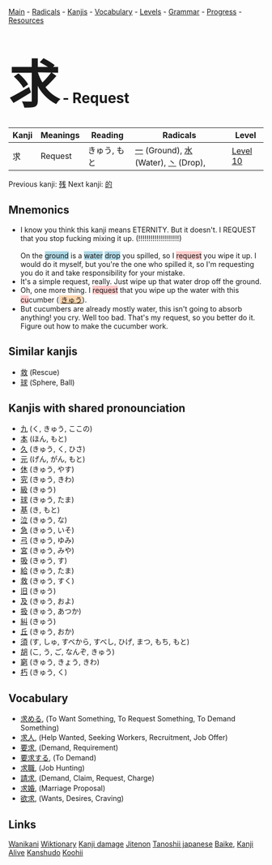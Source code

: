 <style> bigfont {font-size: 100px}</style>
[Main](../README.md) -
[Radicals](../radicals.md) -
[Kanjis](../kanjis.md) -
[Vocabulary](../vocabulary.md) -
[Levels](../levels.md) -
[Grammar](../grammar.md) - 
[Progress](../progress.md) -
[Resources](../resources.md)
# <bigfont> 求</bigfont> - Request 

| Kanji | Meanings | Reading | Radicals | Level |
| --- | --- | --- | --- | --- |
| 求 | Request | きゅう, もと | [一](../radicals/一.md) (Ground), [水](../radicals/水.md) (Water), [丶](../radicals/丶.md) (Drop),  | [Level 10](../levels/wk_level10.md) |

Previous kanji: [残](残.md) Next kanji: [的](的.md) 

## Mnemonics
 * I know you think this kanji means ETERNITY. But it doesn't. I REQUEST that you stop fucking mixing it up. (!!!!!!!!!!!!!!!!!!!!)<br><br>On the <span style="background-color:#ADD8E6"> ground</span> is a <span style="background-color:#ADD8E6"> water</span> <span style="background-color:#ADD8E6"> drop</span> you spilled, so I <span style="background-color:#ffcccb"> request</span> you wipe it up. I would do it myself, but you're the one who spilled it, so I'm requesting you do it and take responsibility for your mistake.
* It's a simple request, really. Just wipe up that water drop off the ground.
* Oh, one more thing. I <span style="background-color:#ffcccb"> request</span> that you wipe up the water with this <span style="background-color:#ffcccb"> cu</span>cumber (<span style="background-color:#fed8b1"> [きゅう](https://jisho.org/search/きゅう)</span>).
* But cucumbers are already mostly water, this isn't going to absorb anything! you cry. Well too bad. That's my request, so you better do it. Figure out how to make the cucumber work.


## Similar kanjis
 * [救](救.md) (Rescue)
* [球](球.md) (Sphere, Ball)



## Kanjis with shared pronounciation
 * [九](九.md) (く, きゅう, ここの)
* [本](本.md) (ほん, もと)
* [久](久.md) (きゅう, く, ひさ)
* [元](元.md) (げん, がん, もと)
* [休](休.md) (きゅう, やす)
* [究](究.md) (きゅう, きわ)
* [級](級.md) (きゅう)
* [球](球.md) (きゅう, たま)
* [基](基.md) (き, もと)
* [泣](泣.md) (きゅう, な)
* [急](急.md) (きゅう, いそ)
* [弓](弓.md) (きゅう, ゆみ)
* [宮](宮.md) (きゅう, みや)
* [吸](吸.md) (きゅう, す)
* [給](給.md) (きゅう, たま)
* [救](救.md) (きゅう, すく)
* [旧](旧.md) (きゅう)
* [及](及.md) (きゅう, およ)
* [扱](扱.md) (きゅう, あつか)
* [糾](糾.md) (きゅう)
* [丘](丘.md) (きゅう, おか)
* [須](須.md) (す, しゅ, すべから, すべし, ひげ, まつ, もち, もと)
* [胡](胡.md) (こ, う, ご, なんぞ, きゅう)
* [窮](窮.md) (きゅう, きょう, きわ)
* [朽](朽.md) (きゅう, く)



## Vocabulary
 * [求める](../vocabulary/求.md), (To Want Something, To Request Something, To Demand Something)
* [求人](../vocabulary/求.md), (Help Wanted, Seeking Workers, Recruitment, Job Offer)
* [要求](../vocabulary/求.md), (Demand, Requirement)
* [要求する](../vocabulary/求.md), (To Demand)
* [求職](../vocabulary/求.md), (Job Hunting)
* [請求](../vocabulary/求.md), (Demand, Claim, Request, Charge)
* [求婚](../vocabulary/求.md), (Marriage Proposal)
* [欲求](../vocabulary/求.md), (Wants, Desires, Craving)




## Links 


[Wanikani](https://www.wanikani.com/kanji/求)
[Wiktionary](https://en.wiktionary.org/wiki/求)
[Kanji damage](http://www.kanjidamage.com/kanji/search?utf8=✓&q=求)
[Jitenon](https://jitenon.com/kanji/求)
[Tanoshii japanese](https://www.tanoshiijapanese.com/dictionary/kanji.cfm?k=求)
[Baike](https://baike.baidu.com/item/求),
[Kanji Alive](https://app.kanjialive.com/求)
[Kanshudo](https://www.kanshudo.com/searchmn?q=求)
[Koohii](https://kanji.koohii.com/study/kanji/求)
